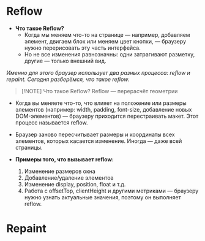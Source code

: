# Reflow
* **Что такое Reflow?**
	* Когда мы меняем что-то на странице — например, добавляем элемент, двигаем блок или меняем цвет кнопки, — браузеру нужно перерисовать эту часть интерфейса. 
	* Но не все изменения равнозначны: одни затрагивают разметку, другие — только внешний вид.

*Именно для этого браузер использует два разных процесса: reflow и repaint. Сегодня разберёмся, что такое reflow.*

> [!NOTE] Что такое Reflow?
> Reflow — перерасчёт геометрии

* Когда вы меняете что-то, что влияет на положение или размеры элементов (например: width, padding, font-size, добавление новых DOM-элементов) — браузеру приходится перестраивать макет. Этот процесс называется reflow.
* Браузер заново пересчитывает размеры и координаты всех элементов, которых касается изменение. Иногда — даже всей страницы.

* **Примеры того, что вызывает reflow:**
	1. Изменение размеров окна
	2. Добавление/удаление элементов
	3. Изменение display, position, float и т.д.
	4. Работа с offsetTop, clientHeight и другими метриками — браузеру нужно узнать актуальные значения, поэтому он выполняет reflow.
# Repaint